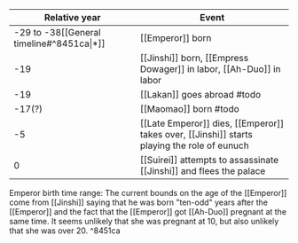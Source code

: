 | Relative year                             | Event                                                                                       |
| ----------------------------------------- | ------------------------------------------------------------------------------------------- |
| -29 to -38[[General timeline#^8451ca\|*]] | [[Emperor]] born                                                                            |
| -19                                       | [[Jinshi]] born, [[Empress Dowager]] in labor, [[Ah-Duo]] in labor                          |
| -19                                       | [[Lakan]] goes abroad #todo                                                                 |
| -17(?)                                    | [[Maomao]] born #todo                                                                       |
| -5                                        | [[Late Emperor]] dies, [[Emperor]] takes over, [[Jinshi]] starts playing the role of eunuch |
| 0                                         | [[Suirei]] attempts to assassinate [[Jinshi]] and flees the palace                          |
Emperor birth time range: The current bounds on the age of the [[Emperor]] come from [[Jinshi]] saying that he was born "ten-odd" years after the [[Emperor]] and the fact that the [[Emperor]] got [[Ah-Duo]] pregnant at the same time. It seems unlikely that she was pregnant at 10, but also unlikely that she was over 20. ^8451ca